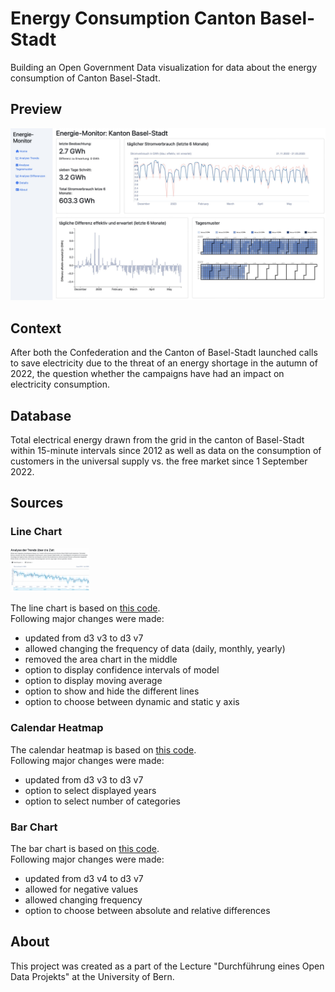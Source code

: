 # Energy Consumption Canton Basel-Stadt

Building an Open Government Data visualization for data about the energy
consumption of Canton Basel-Stadt.

## Preview

![](https://github.com/bt-koch/energy-monitor/blob/dbe9a498a6f05c66aafffeaa8cc18ed433917e7f/preview.jpeg)

## Context
After both the Confederation and the Canton of Basel-Stadt launched calls to
save electricity due to the threat of an energy shortage in the autumn of 2022,
the question whether the campaigns have had an impact on electricity consumption.

## Database
Total electrical energy drawn from the grid in the canton of Basel-Stadt within
15-minute intervals since 2012 as well as data on the consumption of customers
in the universal supply vs. the free market since 1 September 2022.

## Sources

### Line Chart

<img src="https://github.com/bt-koch/energy-monitor/blob/a6ef128c3bed94959a75e518be665a28a9491db7/img/line.png" style="max-width:25%;">


The line chart is based on [this code](https://github.com/arnauddri/d3-stock).  
Following major changes were made:  
- updated from d3 v3 to d3 v7
- allowed changing the frequency of data (daily, monthly, yearly)
- removed the area chart in the middle
- option to display confidence intervals of model
- option to display moving average
- option to show and hide the different lines
- option to choose between dynamic and static y axis

### Calendar Heatmap

The calendar heatmap is based on [this code](https://gist.github.com/alansmithy/6fd2625d3ba2b6c9ad48).  
Following major changes were made:  
- updated from d3 v3 to d3 v7
- option to select displayed years
- option to select number of categories

### Bar Chart

The bar chart is based on [this code](https://marcwie.github.io/blog/responsive-bar-chart-d3/).  
Following major changes were made:
- updated from d3 v4 to d3 v7
- allowed for negative values
- allowed changing frequency
- option to choose between absolute and relative differences

## About
This project was created as a part of the Lecture "Durchführung eines Open Data Projekts"
at the University of Bern.